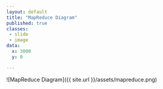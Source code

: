```yaml
---
layout: default
title: "MapReduce Diagram"
published: true
classes:
 - slide
 - image
data:
  x: 3000
  y: 0

---
```


![MapReduce Diagram]({{ site.url }}/assets/mapreduce.png)